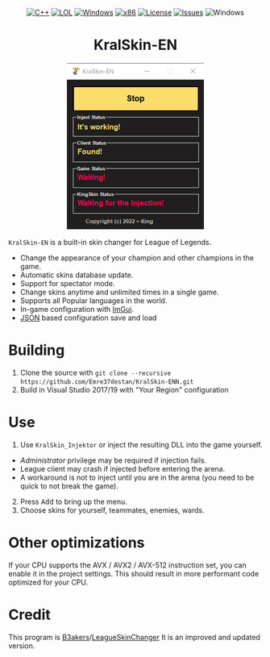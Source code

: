 <div align="center">

[![C++](https://img.shields.io/badge/Language-C%2B%2B-%23f34b7d.svg?style=plastic)](https://en.wikipedia.org/wiki/C%2B%2B)
[![LOL](https://img.shields.io/badge/Game-League%20of%20Legends-445fa5.svg?style=plastic)](https://na.leagueoflegends.com)
[![Windows](https://img.shields.io/badge/Platform-Windows-0078d7.svg?style=plastic)](https://en.wikipedia.org/wiki/Microsoft_Windows)
[![x86](https://img.shields.io/badge/Arch-x86-red.svg?style=plastic)](https://en.wikipedia.org/wiki/X86)
[![License](https://img.shields.io/github/license/Emre37destan/KralSkin-EN.svg?style=plastic)](LICENSE)
[![Issues](https://img.shields.io/github/issues/Emre37destan/KralSkin-EN.svg?style=plastic)](https://github.com/Emre37destan/KralSkin-EN/issues)
![Windows](https://github.com/Emre37destan/KralSkin-EN/workflows/Windows/badge.svg?branch=main&event=push)
# **KralSkin-EN**
<img src="https://raw.githubusercontent.com/Emre37destan/KralSkin-EN/main/KralSkin-EN.png">
</div>

`KralSkin-EN` is a built-in skin changer for League of Legends.
- Change the appearance of your champion and other champions in the game.
- Automatic skins database update.
- Support for spectator mode.
- Change skins anytime and unlimited times in a single game.
- Supports all Popular languages ​​in the world.
- In-game configuration with <a href="https://github.com/ocornut/imgui">ImGui</a>.
- <a href="https://github.com/nlohmann/json">JSON</a> based configuration save and load

# Building
1. Clone the source with `git clone --recursive https://github.com/Emre37destan/KralSkin-ENN.git`
2. Build in Visual Studio 2017/19 with "Your Region" configuration

# Use
1. Use `KralSkin_Injektor` or inject the resulting DLL into the game yourself.
- *Administrator* privilege may be required if injection fails.
- League client may crash if injected before entering the arena.
- A workaround is not to inject until you are in the arena (you need to be quick to not break the game).
2. Press <kbd>Add</kbd> to bring up the menu.
3. Choose skins for yourself, teammates, enemies, wards.

# Other optimizations
If your CPU supports the AVX / AVX2 / AVX-512 instruction set, you can enable it in the project settings. This should result in more performant code optimized for your CPU.

# Credit
This program is <a href="https://github.com/R3nzTheCodeGOD">B3akers</a>/<a href="https://github.com/R3nzTheCodeGOD/R3nzSkin">LeagueSkinChanger</a> It is an improved and updated version.
